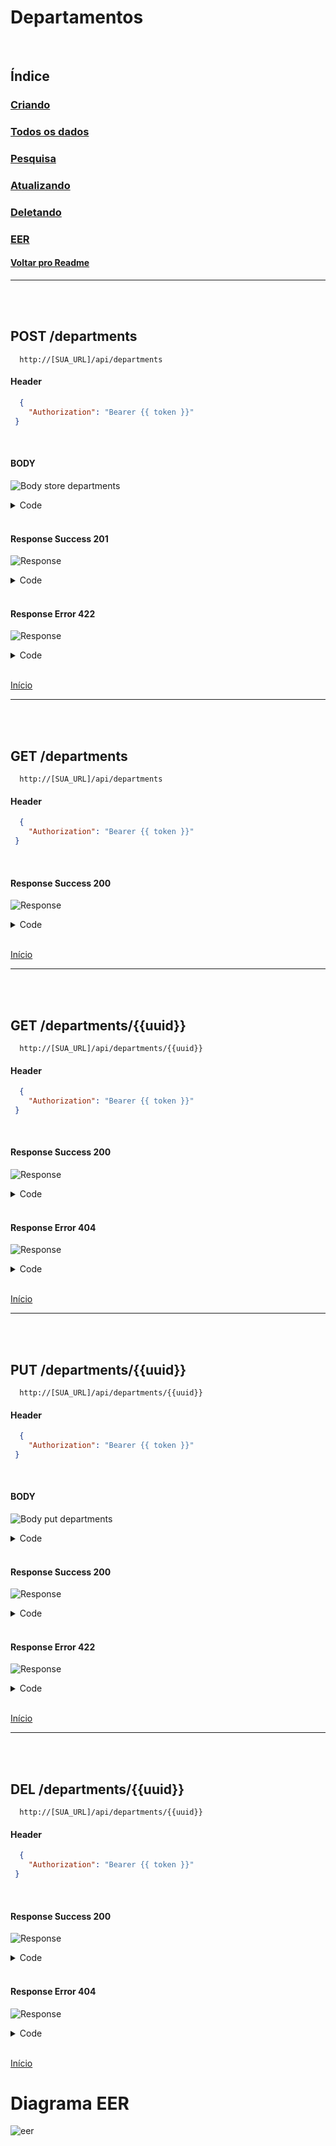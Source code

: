 # Departamentos

<br/>

## Índice
### [Criando](#post-departments)
### [Todos os dados](#get-departments)
### [Pesquisa](#get-departmentsuuid)
### [Atualizando](#put-departmentsuuid)
### [Deletando](#del-departmentsuuid)
### [EER](#diagrama-eer)
#### [Voltar pro Readme](/README.md)

---
<br/>
<br/>

## POST /departments

```
  http://[SUA_URL]/api/departments
```
#### Header

```json
  { 
    "Authorization": "Bearer {{ token }}"
 }
```

<br>

#### BODY

![Body store departments](/img/body_store_departments.png)

<details> 
  <summary>Code</summary>

```json
{
    "name":"Biologia"
}
```

</details>

<br/>

#### Response Success 201

![Response](/img/response_success_store_departments.png)

<details> 
  <summary>Code</summary>

```json
{
  "status": "Success",
  "message": "Department successfully created",
  "data": {
    "department": {
      "name": "Biologia",
      "uuid": "cd4306e9-fbd5-4a94-b054-ec98942d7871",
      "slug": "biologia",
      "updated_at": "2022-09-02T14:22:08.000000Z",
      "created_at": "2022-09-02T14:22:08.000000Z"
    }
  }
}
```

</details>

<br/>

#### Response Error 422

![Response](/img/response_error_store_departments.png)

<details> 
  <summary>Code</summary>

```json
{
  "message": "We need your [ NAME ] to continue!",
  "errors": {
    "name": [
      "We need your [ NAME ] to continue!"
    ]
  }
}
```

</details>

<br>

[Início](#departamentos)

---
<br/>
<br/>

## GET /departments

```
  http://[SUA_URL]/api/departments
```
#### Header

```json
  { 
    "Authorization": "Bearer {{ token }}"
 }
```

<br/>

#### Response Success 200

![Response](/img/response_success_departments.png)

<details> 
  <summary>Code</summary>

```json
{
  "status": "Success",
  "message": "All Departments Loaded!",
  "data": {
    "departments": [
      {
        "uuid": "34271383-0d87-4d99-b4c4-c9da7359209e",
        "slug": "departamento-de-cooperação-internacional-em-magia",
        "name": "Departamento de Cooperação Internacional em Magia",
        "created_at": "2022-09-02T14:10:52.000000Z",
        "updated_at": "2022-09-02T14:10:52.000000Z"
      },
      ...
    ]
}
```

</details>

<br/>

[Início](#departamentos)

---
<br/>
<br/>


## GET /departments/{{uuid}}

```
  http://[SUA_URL]/api/departments/{{uuid}}
```
#### Header

```json
  { 
    "Authorization": "Bearer {{ token }}"
 }
```

<br/>

#### Response Success 200

![Response](/img/response_success_show_departments.png)

<details> 
  <summary>Code</summary>

```json
{
  "status": "Success",
  "message": "Department successfully found!",
  "data": {
    "department": {
      "uuid": "cd4306e9-fbd5-4a94-b054-ec98942d7871",
      "slug": "biologia",
      "name": "Biologia",
      "created_at": "2022-09-02T14:22:08.000000Z",
      "updated_at": "2022-09-02T14:22:08.000000Z"
    }
  }
}
```

</details>

<br/>

#### Response Error 404

![Response](/img/response_error_generic_404.png)

<details> 
  <summary>Code</summary>

```json
{
  "status": "Error",
  "message": "The searched resource does not exist",
  "data": null
}
```

</details>

<br>

[Início](#departamentos)

---
<br/>
<br/>

## PUT /departments/{{uuid}}

```
  http://[SUA_URL]/api/departments/{{uuid}}
```
#### Header

```json
  { 
    "Authorization": "Bearer {{ token }}"
 }
```

<br/>

#### BODY

![Body put departments](/img/body_put_departments.png)

<details> 
  <summary>Code</summary>

```json
{
    "name":"Biologia"
}
```

</details>

<br/>

#### Response Success 200

![Response](/img/response_success_put_departments.png)

<details> 
  <summary>Code</summary>

```json
{
  "status": "Success",
  "message": "Department successfully updated",
  "data": {
    "department": {
      "uuid": "cd4306e9-fbd5-4a94-b054-ec98942d7871",
      "slug": "biologia",
      "name": "Biologia",
      "created_at": "2022-09-02T14:22:08.000000Z",
      "updated_at": "2022-09-02T14:22:08.000000Z"
    }
  }
}
```

</details>

<br/>

#### Response Error 422

![Response](/img/response_error_put_departments.png)

<details> 
  <summary>Code</summary>

```json
{
  "message": "We need your [ NAME ] to continue!",
  "errors": {
    "name": [
      "We need your [ NAME ] to continue!"
    ]
  }
}
```

</details>

<br>

[Início](#departamentos)

---
<br/>
<br/>

## DEL /departments/{{uuid}}

```
  http://[SUA_URL]/api/departments/{{uuid}}
```
#### Header

```json
  { 
    "Authorization": "Bearer {{ token }}"
 }
```

<br/>

#### Response Success 200

![Response](/img/response_success_del_departments.png)

<details> 
  <summary>Code</summary>

```json
{
  "status": "Success",
  "message": "The department has been successfully removed!",
  "data": {
    "department": {
      "uuid": "cd4306e9-fbd5-4a94-b054-ec98942d7871",
      "slug": "biologia",
      "name": "Biologia",
      "created_at": "2022-09-02T14:22:08.000000Z",
      "updated_at": "2022-09-02T14:22:08.000000Z"
    }
  }
}
```

</details>

<br/>

#### Response Error 404

![Response](/img/response_error_generic_404.png)

<details> 
  <summary>Code</summary>

```json
{
  "status": "Error",
  "message": "Unable to perform deletion. The requested resource does not exist!",
  "data": null
}
```

</details>

<br>

[Início](#departamentos)

# Diagrama EER
![eer](/img/eer-departments-rell-api.png)
